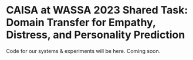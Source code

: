 # CAISA at WASSA 2023 Shared Task: Domain Transfer for Empathy, Distress, and Personality Prediction

Code for our systems & experiments will be here. Coming soon.
